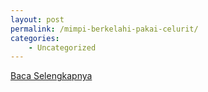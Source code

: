 ```yaml
---
layout: post
permalink: /mimpi-berkelahi-pakai-celurit/
categories:
    - Uncategorized
---
```


[Baca Selengkapnya](/04)